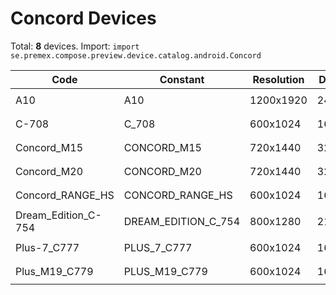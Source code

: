 # Concord Devices

Total: **8** devices. Import: `import se.premex.compose.preview.device.catalog.android.Concord`

| Code | Constant | Resolution | DPI | Compose Spec | Preview Usage |
|------|----------|------------|-----|-------------|---------------|
| A10 | A10 | 1200x1920 | 240 | `spec:width=1200px,height=1920px,dpi=240` | `@Preview(device = Concord.A10)` |
| C-708 | C_708 | 600x1024 | 160 | `spec:width=600px,height=1024px,dpi=160` | `@Preview(device = Concord.C_708)` |
| Concord_M15 | CONCORD_M15 | 720x1440 | 320 | `spec:width=720px,height=1440px,dpi=320` | `@Preview(device = Concord.CONCORD_M15)` |
| Concord_M20 | CONCORD_M20 | 720x1440 | 320 | `spec:width=720px,height=1440px,dpi=320` | `@Preview(device = Concord.CONCORD_M20)` |
| Concord_RANGE_HS | CONCORD_RANGE_HS | 600x1024 | 160 | `spec:width=600px,height=1024px,dpi=160` | `@Preview(device = Concord.CONCORD_RANGE_HS)` |
| Dream_Edition_C-754 | DREAM_EDITION_C_754 | 800x1280 | 213 | `spec:width=800px,height=1280px,dpi=213` | `@Preview(device = Concord.DREAM_EDITION_C_754)` |
| Plus-7_C777 | PLUS_7_C777 | 600x1024 | 160 | `spec:width=600px,height=1024px,dpi=160` | `@Preview(device = Concord.PLUS_7_C777)` |
| Plus_M19_C779 | PLUS_M19_C779 | 600x1024 | 160 | `spec:width=600px,height=1024px,dpi=160` | `@Preview(device = Concord.PLUS_M19_C779)` |

<!-- Generated automatically. Do not edit manually. -->
